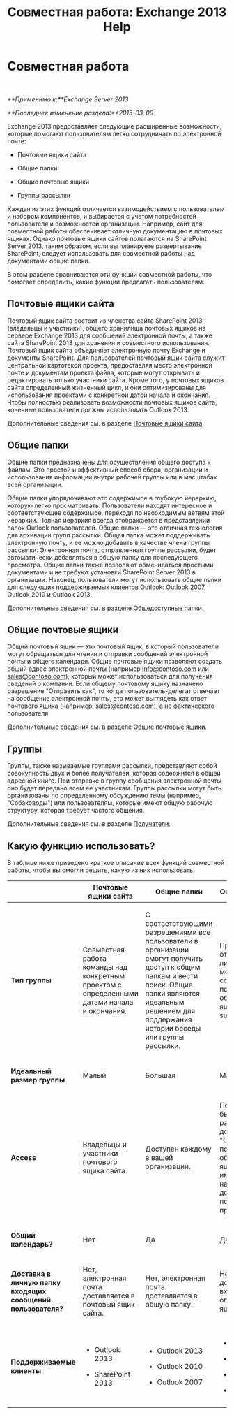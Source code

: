 ﻿---
title: 'Совместная работа: Exchange 2013 Help'
TOCTitle: Совместная работа
ms:assetid: f45c1be1-2a66-4610-a28d-4adc6d212769
ms:mtpsurl: https://technet.microsoft.com/ru-ru/library/JJ218725(v=EXCHG.150)
ms:contentKeyID: 50489517
ms.date: 04/30/2018
mtps_version: v=EXCHG.150
ms.translationtype: HT
---

# Совместная работа

 

_**Применимо к:**Exchange Server 2013_

_**Последнее изменение раздела:**2015-03-09_

Exchange 2013 предоставляет следующие расширенные возможности, которые помогают пользователям легко сотрудничать по электронной почте:

  - Почтовые ящики сайта

  - Общие папки

  - Общие почтовые ящики

  - Группы рассылки

Каждая из этих функций отличается взаимодействием с пользователем и набором компонентов, и выбирается с учетом потребностей пользователя и возможностей организации. Например, сайт для совместной работы обеспечивает отличную документацию в почтовых ящиках. Однако почтовые ящики сайтов полагаются на SharePoint Server 2013, таким образом, если вы планируете развертывание SharePoint, следует использовать для совместной работы над документами общие папки.

В этом разделе сравниваются эти функции совместной работы, что помогает определить, какие функции предлагать пользователям.

## Почтовые ящики сайта

Почтовый ящик сайта состоит из членства сайта SharePoint 2013 (владельцы и участники), общего хранилища почтовых ящиков на сервере Exchange 2013 для сообщений электронной почты, а также сайта SharePoint 2013 для хранения и совместного использования. Почтовый ящик сайта объединяет электронную почту Exchange и документы SharePoint. Для пользователей почтовый ящик сайта служит центральной картотекой проекта, предоставляя место электронной почте и документам проекта файла, которые могут открывать и редактировать только участники сайта. Кроме того, у почтовых ящиков сайта определенный жизненный цикл, и они оптимизированы для использования проектами с конкретной датой начала и окончания. Чтобы полностью реализовать возможности почтовых ящиков сайта, конечные пользователи должны использовать Outlook 2013.

Дополнительные сведения см. в разделе [Почтовые ящики сайта](site-mailboxes-exchange-2013-help.md).

## Общие папки

Общие папки предназначены для осуществления общего доступа к файлам. Это простой и эффективный способ сбора, организации и использования информации внутри рабочей группы или в масштабах всей организации.

Общие папки упорядочивают это содержимое в глубокую иерархию, которую легко просматривать. Пользователи находят интересное и соответствующее содержимое, переходя по необходимым ветвям этой иерархии. Полная иерархия всегда отображается в представлении папок Outlook пользователей. Общие папки — это отличная технология для архивации групп рассылки. Общая папка может поддерживать электронную почту, и ее можно добавить в качестве члена группы рассылки. Электронная почта, отправленная группе рассылки, будет автоматически добавляться в общую папку для последующего просмотра. Общие папки также позволяют обмениваться простыми документами и не требуют установки SharePoint Server 2013 в организации. Наконец, пользователи могут использовать общие папки для следующих поддерживаемых клиентов Outlook: Outlook 2007, Outlook 2010 и Outlook 2013.

Дополнительные сведения см. в разделе [Общедоступные папки](public-folders-exchange-2013-help.md).

## Общие почтовые ящики

Общий почтовый ящик — это почтовый ящик, в который пользователи могут обращаться для чтения и отправки сообщений электронной почты и общего календаря. Общие почтовые ящики позволяют создать общий адрес электронной почты (например info@contoso.com или sales@contoso.com), который может использоваться для получения сведений о компании. Если общему почтовому ящику назначено разрешение "Отправить как", то когда пользователь-делегат отвечает на сообщение электронной почты, это может выглядеть как ответ почтового ящика (например, sales@contoso.com), а не фактического пользователя.

Дополнительные сведения см. в разделе [Общие почтовые ящики](shared-mailboxes-exchange-2013-help.md).

## Группы

Группы, также называемые группами рассылки, представляют собой совокупность двух и более получателей, которая содержится в общей адресной книге. При отправке в группу сообщения электронной почты оно будет передано всем ее участникам. Группы рассылки могут быть организованы по определенному обсуждению темы (например, "Собаководы") или пользователям, которые имеют общую рабочую структуру, которая требует частого общения.

Дополнительные сведения см. в разделе [Получатели](recipients-exchange-2013-help.md).

## Какую функцию использовать?

В таблице ниже приведено краткое описание всех функций совместной работы, чтобы вы смогли решить, какую из них использовать.


<table>
<colgroup>
<col style="width: 20%" />
<col style="width: 20%" />
<col style="width: 20%" />
<col style="width: 20%" />
<col style="width: 20%" />
</colgroup>
<thead>
<tr class="header">
<th></th>
<th>Почтовые ящики сайта</th>
<th>Общие папки</th>
<th>Общие почтовые ящики</th>
<th>Группы</th>
</tr>
</thead>
<tbody>
<tr class="odd">
<td><p><strong>Тип группы</strong></p></td>
<td><p>Совместная работа команды над конкретным проектом с определенными датами начала и окончания.</p></td>
<td><p>С соответствующими разрешениями все пользователи в организации смогут получить доступ к общим папкам и вести поиск. Общие папки являются идеальным решением для поддержания истории беседы или группы рассылки.</p></td>
<td><p>Представление работы от имени виртуальной личности, которая может отвечать на сообщения электронной почты как личность общего почтового ящика. Пример. support@tailspintoys.com</p></td>
<td><p>Потребность отправлять электронную почту группе получателей с общими интересами или характеристиками.</p></td>
</tr>
<tr class="even">
<td><p><strong>Идеальный размер группы</strong></p></td>
<td><p>Малый</p></td>
<td><p>Большая</p></td>
<td><p>Малый</p></td>
<td><p>Большая</p></td>
</tr>
<tr class="odd">
<td><p><strong>Access</strong></p></td>
<td><p>Владельцы и участники почтового ящика сайта.</p></td>
<td><p>Доступен каждому в вашей организации.</p></td>
<td><p>Пользователям могут быть предоставлены разрешения &quot;Полный доступ&quot; и/или &quot;Отправить как&quot;. Чтобы получить доступ к общему почтовому ящику, пользователи, имеющие разрешения на полный доступ, должны добавить общий почтовый ящик в свой профиль Outlook.</p></td>
<td><p>Для групп рассылки члены должны быть добавлены вручную. Для динамических групп рассылки члены добавляются на основе условий фильтрации.</p></td>
</tr>
<tr class="even">
<td><p><strong>Общий календарь?</strong></p></td>
<td><p>Нет</p></td>
<td><p>Да</p></td>
<td><p>Да</p></td>
<td><p>Нет</p></td>
</tr>
<tr class="odd">
<td><p><strong>Доставка в личную папку входящих сообщений пользователя?</strong></p></td>
<td><p>Нет, электронная почта доставляется в почтовый ящик сайта.</p></td>
<td><p>Нет, электронная почта доставляется в общую папку.</p></td>
<td><p>Нет, электронная почта доставляется в папку входящих сообщений общего почтового ящика.</p></td>
<td><p>Да. Да, электронная почта доставляется в папку входящих сообщений члена группы рассылки.</p></td>
</tr>
<tr class="even">
<td><p><strong>Поддерживаемые клиенты</strong></p></td>
<td><ul>
<li><p>Outlook 2013</p></li>
<li><p>SharePoint 2013</p></li>
</ul></td>
<td><ul>
<li><p>Outlook 2013</p></li>
<li><p>Outlook 2010</p></li>
<li><p>Outlook 2007</p></li>
</ul></td>
<td><ul>
<li><p>Outlook 2013</p></li>
<li><p>Outlook Web App</p></li>
<li><p>Outlook 2010</p></li>
<li><p>Outlook 2007</p></li>
</ul></td>
<td><ul>
<li><p>Outlook 2013</p></li>
<li><p>Outlook Web App</p></li>
<li><p>Outlook 2010</p></li>
<li><p>Outlook 2007</p></li>
</ul></td>
</tr>
</tbody>
</table>

